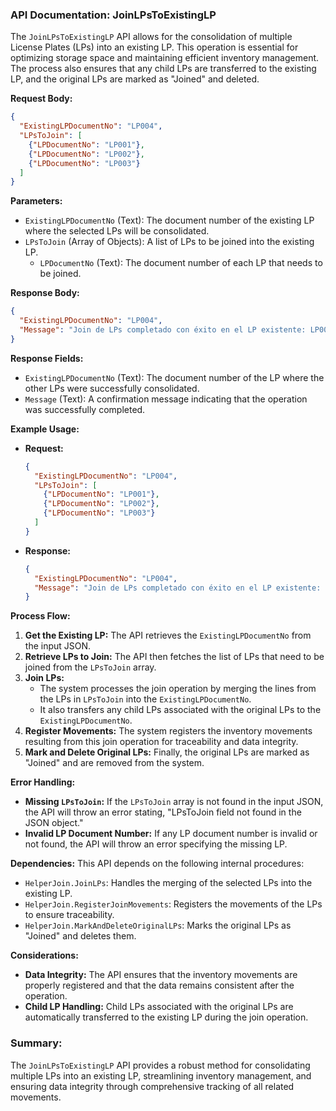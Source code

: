### API Documentation: JoinLPsToExistingLP

The `JoinLPsToExistingLP` API allows for the consolidation of multiple License Plates (LPs) into an existing LP. This operation is essential for optimizing storage space and maintaining efficient inventory management. The process also ensures that any child LPs are transferred to the existing LP, and the original LPs are marked as "Joined" and deleted.

**Request Body:**
```json
{
  "ExistingLPDocumentNo": "LP004",
  "LPsToJoin": [
    {"LPDocumentNo": "LP001"},
    {"LPDocumentNo": "LP002"},
    {"LPDocumentNo": "LP003"}
  ]
}
```

**Parameters:**

- `ExistingLPDocumentNo` (Text): The document number of the existing LP where the selected LPs will be consolidated.
- `LPsToJoin` (Array of Objects): A list of LPs to be joined into the existing LP.
  - `LPDocumentNo` (Text): The document number of each LP that needs to be joined.

**Response Body:**
```json
{
  "ExistingLPDocumentNo": "LP004",
  "Message": "Join de LPs completado con éxito en el LP existente: LP004"
}
```

**Response Fields:**

- `ExistingLPDocumentNo` (Text): The document number of the LP where the other LPs were successfully consolidated.
- `Message` (Text): A confirmation message indicating that the operation was successfully completed.

**Example Usage:**

- **Request:**
    ```json
    {
      "ExistingLPDocumentNo": "LP004",
      "LPsToJoin": [
        {"LPDocumentNo": "LP001"},
        {"LPDocumentNo": "LP002"},
        {"LPDocumentNo": "LP003"}
      ]
    }
    ```

- **Response:**
    ```json
    {
      "ExistingLPDocumentNo": "LP004",
      "Message": "Join de LPs completado con éxito en el LP existente: LP004"
    }
    ```

**Process Flow:**

1. **Get the Existing LP:** The API retrieves the `ExistingLPDocumentNo` from the input JSON.
2. **Retrieve LPs to Join:** The API then fetches the list of LPs that need to be joined from the `LPsToJoin` array.
3. **Join LPs:** 
   - The system processes the join operation by merging the lines from the LPs in `LPsToJoin` into the `ExistingLPDocumentNo`.
   - It also transfers any child LPs associated with the original LPs to the `ExistingLPDocumentNo`.
4. **Register Movements:** The system registers the inventory movements resulting from this join operation for traceability and data integrity.
5. **Mark and Delete Original LPs:** Finally, the original LPs are marked as "Joined" and are removed from the system.

**Error Handling:**

- **Missing `LPsToJoin`:** If the `LPsToJoin` array is not found in the input JSON, the API will throw an error stating, "LPsToJoin field not found in the JSON object."
- **Invalid LP Document Number:** If any LP document number is invalid or not found, the API will throw an error specifying the missing LP.

**Dependencies:**
This API depends on the following internal procedures:
- `HelperJoin.JoinLPs`: Handles the merging of the selected LPs into the existing LP.
- `HelperJoin.RegisterJoinMovements`: Registers the movements of the LPs to ensure traceability.
- `HelperJoin.MarkAndDeleteOriginalLPs`: Marks the original LPs as "Joined" and deletes them.

**Considerations:**

- **Data Integrity:** The API ensures that the inventory movements are properly registered and that the data remains consistent after the operation.
- **Child LP Handling:** Child LPs associated with the original LPs are automatically transferred to the existing LP during the join operation.

### Summary:
The `JoinLPsToExistingLP` API provides a robust method for consolidating multiple LPs into an existing LP, streamlining inventory management, and ensuring data integrity through comprehensive tracking of all related movements.
